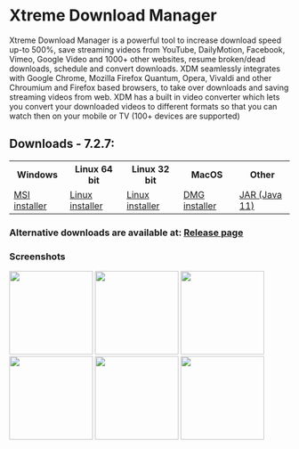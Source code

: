 # Xtreme Download Manager
Xtreme Download Manager is a powerful tool to increase download speed up-to 500%, save streaming videos from YouTube, DailyMotion, Facebook, Vimeo, Google Video and 1000+ other websites, resume broken/dead downloads, schedule and convert downloads. XDM seamlessly integrates with Google Chrome, Mozilla Firefox Quantum, Opera, Vivaldi and other Chroumium and Firefox based browsers, to take over downloads and saving streaming videos from web. XDM has a built in video converter which lets you convert your downloaded videos to different formats so that you can watch then on your mobile or TV (100+ devices are supported)



<h2 id="downloads">Downloads - 7.2.7:</h2>

<table>
  <tr>
    <th>Windows</th>
    <th>Linux 64 bit</th>
    <th>Linux 32 bit</th>
    <th>MacOS</th>
    <th>Other</th>
  </tr>
  <tr>
    <td>
      <a href="https://sourceforge.net/projects/xdman/files/xdmsetup-2018.msi/download">MSI installer</a>
    </td>
    <td>
      <a href="https://sourceforge.net/projects/xdman/files/xdm-2018-x64.tar.xz/download">Linux installer</a>
    </td>
    <td>
      <a href="https://sourceforge.net/projects/xdman/files/xdm-2018-x86.tar.xz/download">Linux installer</a>
    </td>
    <td>
      <a href="https://sourceforge.net/projects/xdman/files/XDMSetup.dmg/download">DMG installer</a>
    </td>
    <td>
      <a href="http://xdman.sourceforge.net/xdman.jar">JAR (Java 11)</a>
    </td>
  </tr>
</table>

<h3>Alternative downloads are available at: <a href="https://github.com/subhra74/xdm/releases/latest">Release page</a></h3>



<h3>Screenshots</h3>

<p><img src="https://a.fsdn.com/con/app/proj/xdman/screenshots/xdm1.PNG/max/max/1" height="150px"/>
<img src="https://a.fsdn.com/con/app/proj/xdman/screenshots/xdm_prg.jpg/max/max/1" height="150px"/>
<img src="https://a.fsdn.com/con/app/proj/xdman/screenshots/xdm2.PNG/max/max/1" height="150px"/>
<img src="https://a.fsdn.com/con/app/proj/xdman/screenshots/xdm3.PNG/max/max/1" height="150px"/>
<img src="https://a.fsdn.com/con/app/proj/xdman/screenshots/xdm4.PNG/max/max/1" height="150px"/>
<img src="https://a.fsdn.com/con/app/proj/xdman/screenshots/xdm5.PNG/max/max/1" height="150px"/></p>

